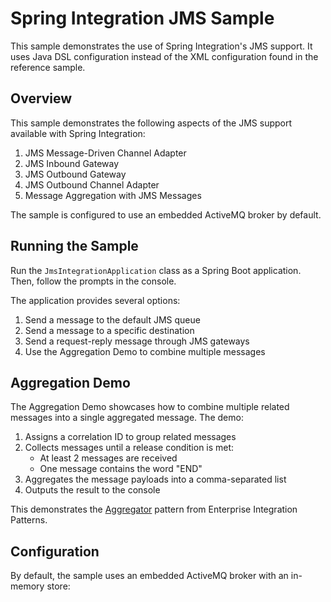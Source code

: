 # Spring Integration JMS Sample

This sample demonstrates the use of Spring Integration's JMS support. It uses Java DSL configuration instead of the XML
configuration found in the reference sample.

## Overview

This sample demonstrates the following aspects of the JMS support available with Spring Integration:

1. JMS Message-Driven Channel Adapter
2. JMS Inbound Gateway
3. JMS Outbound Gateway
4. JMS Outbound Channel Adapter
5. Message Aggregation with JMS Messages

The sample is configured to use an embedded ActiveMQ broker by default.

## Running the Sample

Run the `JmsIntegrationApplication` class as a Spring Boot application. Then, follow the prompts in the console.

The application provides several options:

1. Send a message to the default JMS queue
2. Send a message to a specific destination
3. Send a request-reply message through JMS gateways
4. Use the Aggregation Demo to combine multiple messages

## Aggregation Demo

The Aggregation Demo showcases how to combine multiple related messages into a single aggregated message. The demo:

1. Assigns a correlation ID to group related messages
2. Collects messages until a release condition is met:
    - At least 2 messages are received
    - One message contains the word "END"
3. Aggregates the message payloads into a comma-separated list
4. Outputs the result to the console

This demonstrates the [Aggregator](https://www.enterpriseintegrationpatterns.com/patterns/messaging/Aggregator.html)
pattern from Enterprise Integration Patterns.

## Configuration

By default, the sample uses an embedded ActiveMQ broker with an in-memory store:
